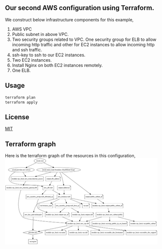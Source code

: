## Our second AWS configuration using Terraform.
We construct below infrastructure components for this example,
1. AWS VPC
2. Public subnet in above VPC.
3. Two security groups related to VPC. One security group for ELB to allow incoming http traffic and other for EC2 instances to allow incoming http and ssh traffic.
4. ssh-key to ssh to our EC2 instances.
5. Two EC2 instances.
6. Install Nginx on both EC2 instances remotely.
7. One ELB.

## Usage
```
terraform plan
terraform apply
```

## License  
[MIT](../../../LICENSE.md)

## Terraform graph
Here is the terraform graph of the resources in this configuration, ![](./web.svg)

